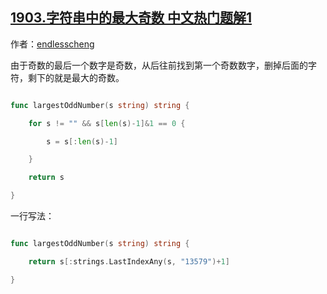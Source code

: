 ## [1903.字符串中的最大奇数 中文热门题解1](https://leetcode.cn/problems/largest-odd-number-in-string/solutions/100000/zhao-zui-hou-yi-ge-qi-shu-wei-zhi-by-end-j98d)

作者：[endlesscheng](https://leetcode.cn/u/endlesscheng)

由于奇数的最后一个数字是奇数，从后往前找到第一个奇数数字，删掉后面的字符，剩下的就是最大的奇数。

```go
func largestOddNumber(s string) string {
	for s != "" && s[len(s)-1]&1 == 0 {
		s = s[:len(s)-1]
	}
	return s
}
```

一行写法：

```go
func largestOddNumber(s string) string {
    return s[:strings.LastIndexAny(s, "13579")+1]
}
```
